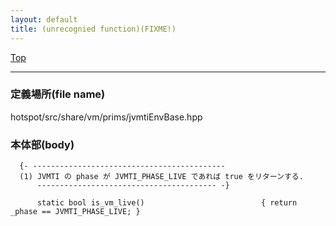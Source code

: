 ```yaml
---
layout: default
title: (unrecognied function)(FIXME!)
---
```

[Top](../index.html)

--- 
### 定義場所(file name)
hotspot/src/share/vm/prims/jvmtiEnvBase.hpp


### 本体部(body)
```
  {- -------------------------------------------
  (1) JVMTI の phase が JVMTI_PHASE_LIVE であれば true をリターンする.
      ---------------------------------------- -}

	  static bool is_vm_live()                          { return _phase == JVMTI_PHASE_LIVE; }
	
```


